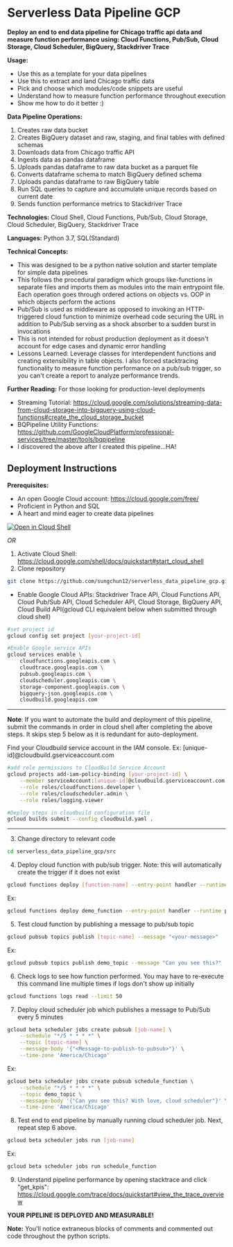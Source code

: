 # Serverless Data Pipeline GCP

**Deploy an end to end data pipeline for Chicago traffic api data and measure function performance using: Cloud Functions, Pub/Sub, Cloud Storage, Cloud Scheduler, BigQuery, Stackdriver Trace**

**Usage:**

- Use this as a template for your data pipelines
- Use this to extract and land Chicago traffic data
- Pick and choose which modules/code snippets are useful
- Understand how to measure function performance throughout execution
- Show me how to do it better :)

**Data Pipeline Operations:**

1. Creates raw data bucket
2. Creates BigQuery dataset and raw, staging, and final tables with defined schemas
3. Downloads data from Chicago traffic API
4. Ingests data as pandas dataframe
5. Uploads pandas dataframe to raw data bucket as a parquet file
6. Converts dataframe schema to match BigQuery defined schema
7. Uploads pandas dataframe to raw BigQuery table
8. Run SQL queries to capture and accumulate unique records based on current date
9. Sends function performance metrics to Stackdriver Trace

**Technologies:** Cloud Shell, Cloud Functions, Pub/Sub, Cloud Storage, Cloud Scheduler, BigQuery, Stackdriver Trace

**Languages:** Python 3.7, SQL(Standard)

**Technical Concepts:**

- This was designed to be a python native solution and starter template for simple data pipelines
- This follows the procedural paradigm which groups like-functions in separate files and imports them as modules into the main entrypoint file. Each operation goes through ordered actions on objects vs. OOP in which objects perform the actions
- Pub/Sub is used as middleware as opposed to invoking an HTTP-triggered cloud function to minimize overhead code securing the URL in addition to Pub/Sub serving as a shock absorber to a sudden burst in invocations
- This is not intended for robust production deployment as it doesn't account for edge cases and dynamic error handling
- Lessons Learned: Leverage classes for interdependent functions and creating extensibility in table objects. I also forced stacktracing functionality to measure function performance on a pub/sub trigger, so you can't create a report to analyze performance trends.

**Further Reading:** For those looking for production-level deployments

- Streaming Tutorial: <https://cloud.google.com/solutions/streaming-data-from-cloud-storage-into-bigquery-using-cloud-functions#create_the_cloud_storage_bucket>
- BQPipeline Utility Functions: <https://github.com/GoogleCloudPlatform/professional-services/tree/master/tools/bqpipeline>
- I discovered the above after I created this pipeline...HA!

## Deployment Instructions

**Prerequisites:**

- An open Google Cloud account: <https://cloud.google.com/free/>
- Proficient in Python and SQL
- A heart and mind eager to create data pipelines

[![Open in Cloud Shell](http://gstatic.com/cloudssh/images/open-btn.png)](https://console.cloud.google.com/cloudshell/editor?cloudshell_git_repo=https://github.com/sungchun12/serverless_data_pipeline_gcp.git)

_OR_

1.  Activate Cloud Shell: <https://cloud.google.com/shell/docs/quickstart#start_cloud_shell>
2.  Clone repository

```bash
git clone https://github.com/sungchun12/serverless_data_pipeline_gcp.git
```

- Enable Google Cloud APIs: Stackdriver Trace API, Cloud Functions API, Cloud Pub/Sub API, Cloud Scheduler API, Cloud Storage, BigQuery API, Cloud Build API(gcloud CLI equivalent below when submitted through cloud shell)

```bash
#set project id
gcloud config set project [your-project-id]
```

```bash
#Enable Google service APIs
gcloud services enable \
    cloudfunctions.googleapis.com \
    cloudtrace.googleapis.com \
    pubsub.googleapis.com \
    cloudscheduler.googleapis.com \
    storage-component.googleapis.com \
    bigquery-json.googleapis.com \
    cloudbuild.googleapis.com
```

---

**Note**: If you want to automate the build and deployment of this pipeline, submit the commands in order in cloud shell after completing the above steps. It skips step 5 below as it is redundant for auto-deployment.

Find your Cloudbuild service account in the IAM console. Ex: [unique-id]@cloudbuild.gserviceaccount.com

```bash
#add role permissions to CloudBuild Service Account
gcloud projects add-iam-policy-binding [your-project-id] \
    --member serviceAccount:[unique-id]@cloudbuild.gserviceaccount.com \
    --role roles/cloudfunctions.developer \
    --role roles/cloudscheduler.admin \
    --role roles/logging.viewer
```

```bash
#Deploy steps in cloudbuild configuration file
gcloud builds submit --config cloudbuild.yaml .
```

---

3.  Change directory to relevant code

```bash
cd serverless_data_pipeline_gcp/src
```

4.  Deploy cloud function with pub/sub trigger. Note: this will automatically create the trigger if it does not exist

```bash
gcloud functions deploy [function-name] --entry-point handler --runtime python37 --trigger-topic [topic-name]
```

Ex:

```bash
gcloud functions deploy demo_function --entry-point handler --runtime python37 --trigger-topic demo_topic
```

5.  Test cloud function by publishing a message to pub/sub topic

```bash
gcloud pubsub topics publish [topic-name] --message "<your-message>"
```

Ex:

```bash
gcloud pubsub topics publish demo_topic --message "Can you see this?"
```

6.  Check logs to see how function performed. You may have to re-execute this command line multiple times if logs don't show up initially

```bash
gcloud functions logs read --limit 50
```

7.  Deploy cloud scheduler job which publishes a message to Pub/Sub every 5 minutes

```bash
gcloud beta scheduler jobs create pubsub [job-name] \
    --schedule "*/5 * * * *" \
    --topic [topic-name] \
    --message-body '{"<Message-to-publish-to-pubsub>"}' \
    --time-zone 'America/Chicago'
```

Ex:

```bash
gcloud beta scheduler jobs create pubsub schedule_function \
    --schedule "*/5 * * * *" \
    --topic demo_topic \
    --message-body '{"Can you see this? With love, cloud scheduler"}' \
    --time-zone 'America/Chicago'
```

8.  Test end to end pipeline by manually running cloud scheduler job. Next, repeat step 6 above.

```bash
gcloud beta scheduler jobs run [job-name]
```

Ex:

```bash
gcloud beta scheduler jobs run schedule_function
```

9.  Understand pipeline performance by opening stacktrace and click "get_kpis": <https://cloud.google.com/trace/docs/quickstart#view_the_trace_overview>

**YOUR PIPELINE IS DEPLOYED AND MEASURABLE!**

**Note:** You'll notice extraneous blocks of comments and commented out code throughout the python scripts.
